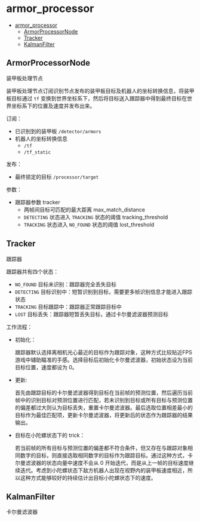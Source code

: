 # armor_processor

- [armor_processor](#armor_processor)
  - [ArmorProcessorNode](#armorprocessornode)
  - [Tracker](#tracker)
  - [KalmanFilter](#kalmanfilter)

## ArmorProcessorNode
装甲板处理节点

装甲板处理节点订阅识别节点发布的装甲板目标及机器人的坐标转换信息，将装甲板目标通过 `tf` 变换到世界坐标系下，然后将目标送入跟踪器中得到最终目标在世界坐标系下的位置及速度并发布出来。

订阅：
- 已识别到的装甲板 `/detector/armors`
- 机器人的坐标转换信息
  - `/tf`
  - `/tf_static`

发布：
- 最终锁定的目标 `/processor/target`

参数：
- 跟踪器参数 tracker
  - 两帧间目标可匹配的最大距离 max_match_distance
  - `DETECTING` 状态进入 `TRACKING` 状态的阈值 tracking_threshold
  - `TRACKING` 状态进入 `NO_FOUND` 状态的阈值 lost_threshold

## Tracker
跟踪器

跟踪器共有四个状态：
- `NO_FOUND` 目标未识别：跟踪器完全丢失目标
- `DETECTING` 目标识别中：短暂识别到目标，需要更多帧识别信息才能进入跟踪状态
- `TRACKING` 目标跟踪中：跟踪器正常跟踪目标中
- `LOST` 目标丢失：跟踪器短暂丢失目标，通过卡尔曼滤波器预测目标

工作流程：

- 初始化：

  跟踪器默认选择离相机光心最近的目标作为跟踪对象，这种方式比较贴近FPS游戏中辅助瞄准的手感。选择目标后初始化卡尔曼滤波器，初始状态设为当前目标位置，速度都设为 0。

- 更新:

  首先由跟踪目标的卡尔曼滤波器得到目标在当前帧的预测位置，然后遍历当前帧中的识别目标对预测位置进行匹配，若未识别到目标或所有目标与预测位置的偏差都过大则认为目标丢失，重置卡尔曼滤波器。最后选取位置相差最小的目标作为最佳匹配项，更新卡尔曼滤波器，将更新后的状态作为跟踪器的结果输出。

- 目标在小陀螺状态下的 trick：

  若当前帧的所有目标与预测位置的偏差都不符合条件，但又存在与跟踪对象相同数字的目标，则直接选取相同数字的目标作为跟踪目标。通过这种方式，卡尔曼滤波器的状态向量中速度不会从 0 开始迭代，而是从上一帧的目标速度继续迭代。考虑到小陀螺状态下敌方机器人出现在视野内的装甲板速度相近，所以这种方式能够较好的持续估计出目标小陀螺状态下的速度。

## KalmanFilter
卡尔曼滤波器
